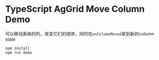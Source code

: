 TypeScript AgGrid Move Column Demo
=================================

可以移动表格的列，改变它们的顺序，同时在`onColumnMoved`拿到新的column state

```
npm install
npm run demo
```
